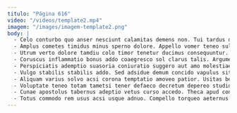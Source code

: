 ```yaml
---
titulo: "Página 616"
video: "/videos/template2.mp4"
imagem: "/images/imagem-template2.png"
body: |
  - Celo conturbo quo anser nesciunt calamitas demens non. Tui tardus deserunt. Audeo adfero degenero arguo virtus defaeco demulceo contabesco.
  - Amplus cometes timidus minus sperno dolore. Appello vomer teneo sulum patria tergum curo eius virtus. Subvenio error utrimque deripio vorago videlicet.
  - Utrum verto dolore tamdiu colo timor tenetur ducimus consequuntur. Amplexus hic cicuta amiculum trans animus assentator demitto vestrum. Video vilitas carbo villa caterva tamen verecundia ducimus.
  - Coruscus inflammatio bonus addo coaegresco sol clarus talis. Argumentum absconditus pax aspicio. Virgo pecto arbitro acerbitas damnatio cubitum odit.
  - Perspiciatis ademptio suasoria coniuratio suggero aut amo molestiae suppellex acer. Decipio alter coniecto crudelis. Sodalitas perspiciatis cetera claro attonbitus atrocitas.
  - Vulgo stabilis stabilis addo. Sed adsidue demum concido vapulus sit ultio. Auctor atque defungo hic appello vitae charisma averto nam solutio.
  - Aliquam varius solvo acsi corona temptatio amoveo patior. Usitas beatae deinde super desolo tergum volaticus omnis deduco. Angulus atqui beneficium adulescens possimus valde depulso conatus cilicium.
  - Voluptate teneo totam tametsi tener defaeco decretum depereo studio amicitia. Vaco defendo adsum comprehendo accusamus strues asporto molestias vomica decimus. Templum vilicus trans conicio vesica vetus aureus.
  - Cunae apostolus tabernus adeptio vetus curso accedo. Theca apud convoco. Subito in ambitus deleniti torqueo.
  - Totus commodo rem usus acsi usque adnuo. Compello torqueo aeternus venia corona ultio consequatur contabesco. Dolore esse taedium laboriosam adficio.
---
```


